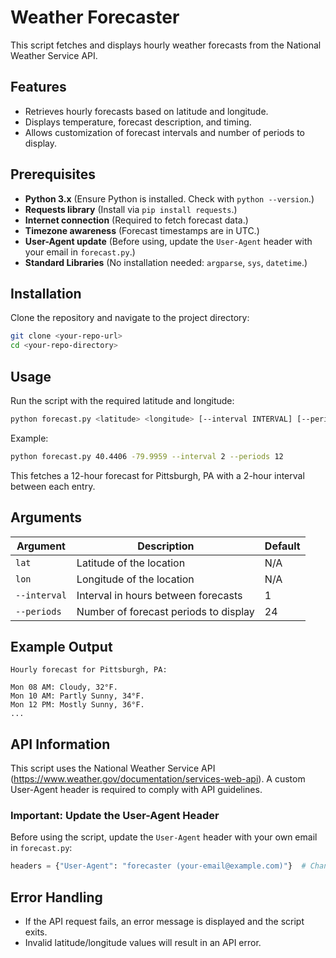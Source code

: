 # Weather Forecaster

This script fetches and displays hourly weather forecasts from the National Weather Service API.

## Features

- Retrieves hourly forecasts based on latitude and longitude.
- Displays temperature, forecast description, and timing.
- Allows customization of forecast intervals and number of periods to display.


## Prerequisites

- **Python 3.x** (Ensure Python is installed. Check with `python --version`.)
- **Requests library** (Install via `pip install requests`.)
- **Internet connection** (Required to fetch forecast data.)
- **Timezone awareness** (Forecast timestamps are in UTC.)
- **User-Agent update** (Before using, update the `User-Agent` header with your email in `forecast.py`.)
- **Standard Libraries** (No installation needed: `argparse`, `sys`, `datetime`.)


## Installation
Clone the repository and navigate to the project directory:

```bash
git clone <your-repo-url>
cd <your-repo-directory>
```

## Usage

Run the script with the required latitude and longitude:
```bash
python forecast.py <latitude> <longitude> [--interval INTERVAL] [--periods PERIODS]
```

Example:

```bash
python forecast.py 40.4406 -79.9959 --interval 2 --periods 12
```
This fetches a 12-hour forecast for Pittsburgh, PA with a 2-hour interval between each entry.


## Arguments
| Argument       | Description                                      | Default |
|---------------|--------------------------------------------------|---------|
| `lat`         | Latitude of the location                        | N/A     |
| `lon`         | Longitude of the location                       | N/A     |
| `--interval`  | Interval in hours between forecasts             | 1       |
| `--periods`   | Number of forecast periods to display           | 24      |


## Example Output 
```
Hourly forecast for Pittsburgh, PA:

Mon 08 AM: Cloudy, 32°F.
Mon 10 AM: Partly Sunny, 34°F.
Mon 12 PM: Mostly Sunny, 36°F.
...
```


## API Information
This script uses the National Weather Service API (https://www.weather.gov/documentation/services-web-api). A custom User-Agent header is required to comply with API guidelines.

### Important: Update the User-Agent Header
Before using the script, update the `User-Agent` header with your own email in `forecast.py`:

```python
headers = {"User-Agent": "forecaster (your-email@example.com)"}  # Change this email
```


## Error Handling
* If the API request fails, an error message is displayed and the script exits.
* Invalid latitude/longitude values will result in an API error.
